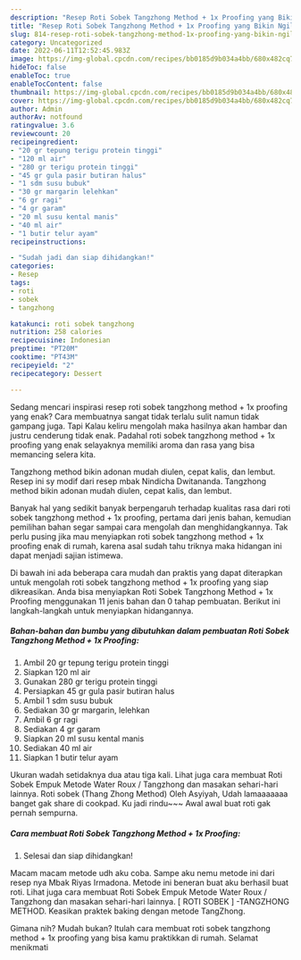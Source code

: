 ```yaml
---
description: "Resep Roti Sobek Tangzhong Method + 1x Proofing yang Bikin Ngiler, Buat Buka Puasa Sempurna"
title: "Resep Roti Sobek Tangzhong Method + 1x Proofing yang Bikin Ngiler, Buat Buka Puasa Sempurna"
slug: 814-resep-roti-sobek-tangzhong-method-1x-proofing-yang-bikin-ngiler-buat-buka-puasa-sempurna
category: Uncategorized
date: 2022-06-11T12:52:45.983Z
image: https://img-global.cpcdn.com/recipes/bb0185d9b034a4bb/680x482cq70/roti-sobek-tangzhong-method-1x-proofing-foto-resep-utama.jpg
hideToc: false
enableToc: true
enableTocContent: false
thumbnail: https://img-global.cpcdn.com/recipes/bb0185d9b034a4bb/680x482cq70/roti-sobek-tangzhong-method-1x-proofing-foto-resep-utama.jpg
cover: https://img-global.cpcdn.com/recipes/bb0185d9b034a4bb/680x482cq70/roti-sobek-tangzhong-method-1x-proofing-foto-resep-utama.jpg
author: Admin
authorAv: notfound
ratingvalue: 3.6
reviewcount: 20
recipeingredient:
- "20 gr tepung terigu protein tinggi"
- "120 ml air"
- "280 gr terigu protein tinggi"
- "45 gr gula pasir butiran halus"
- "1 sdm susu bubuk"
- "30 gr margarin lelehkan"
- "6 gr ragi"
- "4 gr garam"
- "20 ml susu kental manis"
- "40 ml air"
- "1 butir telur ayam"
recipeinstructions:

- "Sudah jadi dan siap dihidangkan!"
categories:
- Resep
tags:
- roti
- sobek
- tangzhong

katakunci: roti sobek tangzhong 
nutrition: 258 calories
recipecuisine: Indonesian
preptime: "PT20M"
cooktime: "PT43M"
recipeyield: "2"
recipecategory: Dessert

---
```



Sedang mencari inspirasi resep roti sobek tangzhong method + 1x proofing yang enak? Cara membuatnya sangat tidak terlalu sulit namun tidak gampang juga. Tapi Kalau keliru mengolah maka hasilnya akan hambar dan justru cenderung tidak enak. Padahal roti sobek tangzhong method + 1x proofing yang enak selayaknya memiliki aroma dan rasa yang bisa memancing selera kita.


Tangzhong method bikin adonan mudah diulen, cepat kalis, dan lembut. Resep ini sy modif dari resep mbak Nindicha Dwitananda. Tangzhong method bikin adonan mudah diulen, cepat kalis, dan lembut.

Banyak hal yang sedikit banyak berpengaruh terhadap kualitas rasa dari roti sobek tangzhong method + 1x proofing, pertama dari jenis bahan, kemudian pemilihan bahan segar sampai cara mengolah dan menghidangkannya. Tak perlu pusing jika mau menyiapkan roti sobek tangzhong method + 1x proofing enak di rumah, karena asal sudah tahu triknya maka hidangan ini dapat menjadi sajian istimewa.


Di bawah ini ada beberapa cara mudah dan praktis yang dapat diterapkan untuk mengolah roti sobek tangzhong method + 1x proofing yang siap dikreasikan. Anda bisa menyiapkan Roti Sobek Tangzhong Method + 1x Proofing menggunakan 11 jenis bahan dan 0 tahap pembuatan. Berikut ini langkah-langkah untuk menyiapkan hidangannya.

<!--inarticleads1-->

##### Bahan-bahan dan bumbu yang dibutuhkan dalam pembuatan Roti Sobek Tangzhong Method + 1x Proofing:

1. Ambil 20 gr tepung terigu protein tinggi
1. Siapkan 120 ml air
1. Gunakan 280 gr terigu protein tinggi
1. Persiapkan 45 gr gula pasir butiran halus
1. Ambil 1 sdm susu bubuk
1. Sediakan 30 gr margarin, lelehkan
1. Ambil 6 gr ragi
1. Sediakan 4 gr garam
1. Siapkan 20 ml susu kental manis
1. Sediakan 40 ml air
1. Siapkan 1 butir telur ayam


Ukuran wadah setidaknya dua atau tiga kali. Lihat juga cara membuat Roti Sobek Empuk Metode Water Roux / Tangzhong dan masakan sehari-hari lainnya. Roti sobek (Thang Zhong Method) Oleh Asyiyah, Udah lamaaaaaaa banget gak share di cookpad. Ku jadi rindu~~~ Awal awal buat roti gak pernah sempurna. 

<!--inarticleads2-->

##### Cara membuat Roti Sobek Tangzhong Method + 1x Proofing:


1. Selesai dan siap dihidangkan!

Macam macam metode udh aku coba. Sampe aku nemu metode ini dari resep nya Mbak Riyas Irmadona. Metode ini beneran buat aku berhasil buat roti. Lihat juga cara membuat Roti Sobek Empuk Metode Water Roux / Tangzhong dan masakan sehari-hari lainnya. [ ROTI SOBEK ] -TANGZHONG METHOD. Keasikan praktek baking dengan metode TangZhong. 

Gimana nih? Mudah bukan? Itulah cara membuat roti sobek tangzhong method + 1x proofing yang bisa kamu praktikkan di rumah. Selamat menikmati
